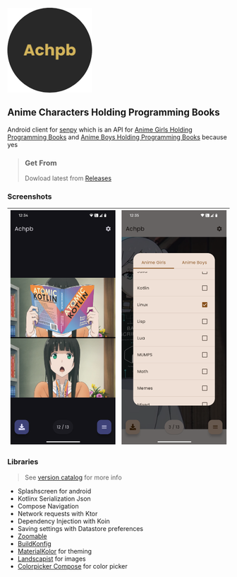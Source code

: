 ![](fastlane/metadata/android/en-US/images/icon-192.png)

## **A**nime **C**haracters **H**olding **P**rogramming **B**ooks

Android client for [senpy](https://api.senpy.club/) which is an API for
[Anime Girls Holding Programming Books](https://github.com/cat-milk/Anime-Girls-Holding-Programming-Books)
and [Anime Boys Holding Programming Books](https://github.com/flyingcakes85/Anime-Boys-Holding-Programming-Books)
because yes

> ### Get From
> Dowload latest from [Releases](https://github.com/shub39/Achpb-client/releases)

### Screenshots 

| ![Image 1](fastlane/metadata/android/en-US/images/phoneScreenshots/1.png) | ![Image 2](fastlane/metadata/android/en-US/images/phoneScreenshots/2.png) |
|:-------------------------------------------------------------------------:|:-------------------------------------------------------------------------:|

### Libraries

> See [version catalog](gradle/libs.versions.toml) for more info

- Splashscreen for android
- Kotlinx Serialization Json
- Compose Navigation
- Network requests with Ktor
- Dependency Injection with Koin
- Saving settings with Datastore preferences
- [Zoomable](https://github.com/usuiat/Zoomable)
- [BuildKonfig](https://github.com/yshrsmz/BuildKonfig)
- [MaterialKolor](https://github.com/jordond/MaterialKolor) for theming
- [Landscapist](https://github.com/skydoves/landscapist) for images
- [Colorpicker Compose](https://github.com/skydoves/colorpicker-compose) for color picker